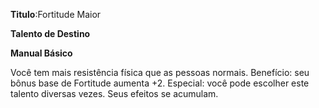 **Titulo**:Fortitude Maior

**Talento de Destino**

**Manual Básico**

 Você tem mais resistência física que as pessoas normais. Benefício: seu bônus base de Fortitude aumenta +2. Especial: você pode escolher este talento diversas vezes. Seus efeitos se acumulam.